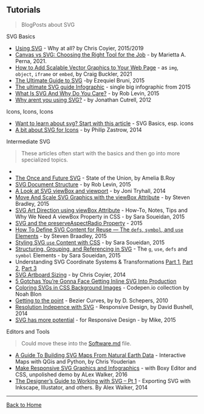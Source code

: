 ## Tutorials

> BlogPosts about SVG

SVG Basics

* [Using SVG](https://css-tricks.com/using-svg/) - Why at all? by Chris Coyier, 2015/2019
* [Canvas vs SVG: Choosing the Right Tool for the Job](https://www.sitepoint.com/canvas-vs-svg/) - by Marietta A. Perna, 2021.
* [How to Add Scalable Vector Graphics to Your Web Page](http://www.sitepoint.com/add-svg-to-web-page/) - as `img`, `object`, `iframe` or `embed`, by Craig Buckler, 2021
* [The Ultimate Guide to SVG](https://www.webdesignerdepot.com/2015/01/the-ultimate-guide-to-svg/) -by Ezequiel Bruni, 2015
* [The ultimate SVG guide Infographic](https://psdtowp.net/svg.html) - single big infographic from 2015
* [What Is SVG And Why Do You Care?](https://unicorn-ui.com/blog/what-is-svg-and-why-do-you-care.html) - by Rob Levin, 2015
* [Why arent you using SVG?](https://code.tutsplus.com/tutorials/why-arent-you-using-svg--net-25414) - by  Jonathan Cutrell, 2012

Icons, Icons, Icons

* [Want to learn about svg? Start with this article](https://www.designyourway.net/blog/resources/want-to-learn-about-svg-start-with-this-article/) - SVG Basics, esp. icons
* [A bit about SVG for Icons](http://seesparkbox.com/foundry/a_bit_about_svg) - by Philip Zastrow, 2014

Intermediate SVG
> These articles often start with the basics and then go into more specialized topics.

* 
* [The Once and Future SVG](http://radar.oreilly.com/2014/11/the-once-and-future-svg.html) - State of the Union, by Amelia B.Roy
* [SVG Document Structure](https://unicorn-ui.com/blog/svg-document-structure.html) - by Rob Levin, 2015
* [A Look at SVG viewBox and viewport](https://jonitrythall.com/svg-viewbox-and-viewport) - by Joni Tryhall, 2014
* [Move And Scale SVG Graphics with the viewBox Attribute](http://www.vanseodesign.com/web-design/svg-viewbox/) - by Steven Bradley, 2015
* [SVG Art Direction using viewBox Attribute](http://sarasoueidan.com/blog/svg-art-direction-using-viewbox/) - How-To, Notes, Tips and Why We Need A viewBox Property in CSS - by Sara Soueidan, 2015
* [SVG and the preserveAspectRadio Property](https://unmatchedstyle.com/news/svg-and-the-preserveaspectratio-property.php) - 2015
* [How To Define SVG Content for Reuse — The `defs`, `symbol`, and `use` Elements](http://www.vanseodesign.com/web-design/svg-definition-reuse/) - by Steven Braadley, 2015
* [Styling SVG `use` Content with CSS](http://tympanus.net/codrops/2015/07/16/styling-svg-use-content-css/) - by Sara Soueidan, 2015
* [Structuring, Grouping, and Referencing in SVG](http://sarasoueidan.com/blog/structuring-grouping-referencing-in-svg/) - The `g`, `use`, `defs` and `symbol` Elements - by Sara Soueidan, 2015
* Understanding SVG Coordinate Systems & Transformations [Part 1](http://sarasoueidan.com/blog/svg-coordinate-systems/ "The viewport, viewBox, & preserveAspectRatio"), [Part 2](http://sarasoueidan.com/blog/svg-transformations/ "The transform Attribute"), [Part 3](http://sarasoueidan.com/blog/nesting-svgs/ "Establishing New Viewports")
* [SVG Artboard Sizing](https://css-tricks.com/svg-artboard-sizing/) - by Chris Coyier, 2014
* [5 Gotchas You’re Gonna Face Getting Inline SVG Into Production](https://css-tricks.com/gotchas-on-getting-svg-into-production/)
* [Coloring SVGs in CSS Background Images](https://codepen.io/noahblon/pens/tags/?selected_tag=background) - Codepen.io collection by Noah Blon
* [Getting to the point](http://schepers.cc/getting-to-the-point) - Bezier Curves, by by D. Schepers,   2010
* [Resolution Indepence with SVG](http://www.smashingmagazine.com/2012/01/16/resolution-independence-with-svg/) - Responsive Design, by David Bushell, 2014
* [SVG has more potential](https://madebymike.com.au/writing/svg-has-more-potential/) - for Responsive Design - by Mike, 2015

Editors and Tools
> Could move these into the [Software.md](Software.md) file.

* [A Guide To Building SVG Maps From Natural Earth Data](http://www.smashingmagazine.com/2015/09/making-svg-maps-from-natural-earth-data/) - Interactive Maps with QGis and Python, by Chris Youderian
* [Make Responsive SVG Graphics and Infographics](https://www.sitepoint.com/make-responsive-svg-graphs-infographics) -  with Boxy Editor and CSS, unpolished demo by ALex Walker, 2016
* [The Designer’s Guide to Working with SVG – Pt 1](https://www.sitepoint.com/designers-guide-working-with-svg/) - Exporting SVG with Inkscape, Illustator, and others. By Alex Walker, 2014
---
[Back to Home](https://github.com/knbknb/awesome-svg)
